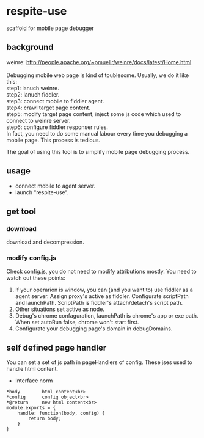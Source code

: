 respite-use
=================================== 
scaffold for mobile page debugger

background
-----------------------------------
weinre: http://people.apache.org/~pmuellr/weinre/docs/latest/Home.html<br><br>
Debugging mobile web page is kind of toublesome. Usually, we do it like this:<br>
step1: lanuch weinre.<br>
step2: lanuch fiddler.<br>
step3: connect mobile to fiddler agent.<br>
step4: crawl target page content.<br>
step5: modify target page content, inject some js code which used to connect to weinre server.<br>
step6: configure fiddler responser rules.<br>
In fact, you need to do some manual labour every time you debugging a mobile page. This process is tedious.<br>

The goal of using this tool is to simplify mobile page debugging process.

usage
-----------------------------------
* connect mobile to agent server.<br>
* launch "respite-use".<br>

get tool
-----------------------------------
### download
download and decompression.
### modify config.js
Check config.js, you do not need to modify attributions mostly. You need to watch out these points:<br>
1. If your operarion is window, you can (and you want to) use fiddler as a agent server. Assign proxy's active as fiddler. Configurate scriptPath and launchPath. ScriptPath is fiddler's attach/detach's script path.<br>
2. Other situations set active as node.<br>
3. Debug's chrome confaguration, launchPath is chrome's app or exe path. When set autoRun false, chrome won't start first.<br>
4. Configurate your debugging page's domain in debugDomains.<br>

self defined page handler
------------------------------------
You can set a set of js path in pageHandlers of config. These jses used to handle html content.<br>

* Interface norm<br>
```
*body        html content<br>
*config      config object<br>
*@return     new html content<br> 
module.exports = {
	handle: function(body, config) {
		return body;
	}
}
```


